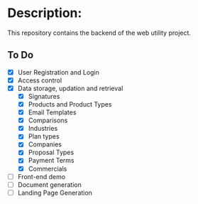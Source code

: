 # Description:

This repository contains the backend of the web utility project.

## To Do

- [x] User Registration and Login
- [x] Access control
- [x] Data storage, updation and retrieval
    - [x] Signatures
    - [x] Products and Product Types
    - [x] Email Templates
    - [x] Comparisons
    - [x] Industries
    - [x] Plan types
    - [x] Companies
    - [x] Proposal Types
    - [x] Payment Terms
    - [x] Commercials
- [ ] Front-end demo 
- [ ] Document generation
- [ ] Landing Page Generation